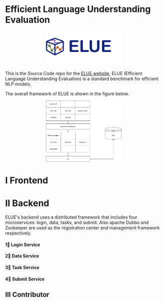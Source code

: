 # Efficient Language Understanding Evaluation

<center><img src="https://raw.githubusercontent.com/FionaChan01/Efficient-Language-Understanding-Evaluation/main/logo.png" style="width:48%;margin:0 auto" /></center>

This is the Source Code repo for the [ELUE website](http://eluebenchmark.fastnlp.top/#/landing), ELUE (Efficient Language Understanding Evaluation) is a standard benchmark for efficient NLP models.

The overall framework of ELUE is shown in the figure below.

<center><img src="https://github.com/FionaChan01/Efficient-Language-Understanding-Evaluation/blob/main/images/overall.png?raw=true" style="width:48%;margin:0 auto" /></center>





# Ⅰ Frontend



# Ⅱ Backend

ELUE's backend uses a distributed framework that includes four microservices: login, data, tasks, and submit. Also apache Dubbo and Zookeeper are used as the registration center and management framework respectively.





#### 1⃣️ **Login Service**

#### 2⃣️ Data Service

#### 3⃣️ Task Service

#### 4⃣️ Submit Service



## Ⅲ Contributor
